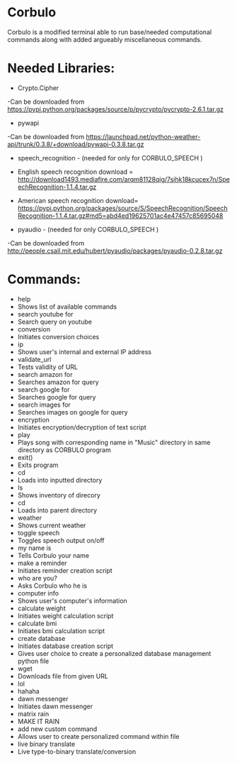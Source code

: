 # Corbulo
Corbulo is a modified terminal able to run base/needed computational commands along with added argueably miscellaneous commands.


# Needed Libraries: 
- Crypto.Cipher

 -Can be downloaded from https://pypi.python.org/packages/source/p/pycrypto/pycrypto-2.6.1.tar.gz
- pywapi

 -Can be downloaded from https://launchpad.net/python-weather-api/trunk/0.3.8/+download/pywapi-0.3.8.tar.gz
- speech_recognition - (needed for only for CORBULO_SPEECH )

 - English speech recognition download = http://download1493.mediafire.com/arqm81128qig/7sihk18kcucex7n/SpeechRecognition-1.1.4.tar.gz

 - American speech recognition download= https://pypi.python.org/packages/source/S/SpeechRecognition/SpeechRecognition-1.1.4.tar.gz#md5=abd4ed19625701ac4e47457c85695048
- pyaudio - (needed for only CORBULO_SPEECH )

 -Can be downloaded from http://people.csail.mit.edu/hubert/pyaudio/packages/pyaudio-0.2.8.tar.gz

# Commands:
- help
 - Shows list of available commands
- search youtube for <query>
 - Search query on youtube
- conversion
 - Initiates conversion choices
- ip
 - Shows user's internal and external IP address
- validate_url
 - Tests validity of URL
- search amazon for <query>
 - Searches amazon for query
- search google for <query>
 - Searches google for query
- search images for <query>
 - Searches images on google for query
- encryption
 - Initiates encryption/decryption of text script
- play <song name>
 - Plays song with corresponding name in "Music" directory in same directory as CORBULO program
- exit()
 - Exits program
- cd <directoryname> 
 - Loads into inputted directory
- ls
 - Shows inventory of direcory
- cd
 - Loads into parent directory
- weather
 - Shows current weather
- toggle speech
 - Toggles speech output on/off
- my name is <your name>
 - Tells Corbulo your name
- make a reminder
 - Initiates reminder creation script
- who are you?
 - Asks Corbulo who he is
- computer info
 - Shows user's computer's information
- calculate weight
 - Initiates weight calculation script
- calculate bmi
 - Initiates bmi calculation script
- create database
 - Initiates database creation script
  - Gives user choice to create a personalized database management python file
- wget <URL>
 - Downloads file from given URL
- lol
 - hahaha
- dawn messenger
 - Initiates dawn messenger
- matrix rain
 - MAKE IT RAIN
- add new custom command
 - Allows user to create personalized command within file
- live binary translate
 - Live type-to-binary translate/conversion
